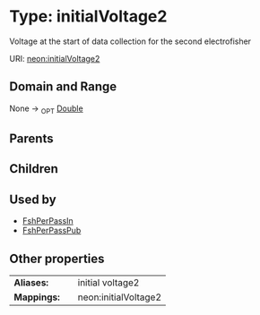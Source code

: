 
# Type: initialVoltage2


Voltage at the start of data collection for the second electrofisher

URI: [neon:initialVoltage2](https://data.neonscience.org/initialVoltage2)


## Domain and Range

None ->  <sub>OPT</sub> [Double](types/Double.md)

## Parents


## Children


## Used by

 * [FshPerPassIn](FshPerPassIn.md)
 * [FshPerPassPub](FshPerPassPub.md)

## Other properties

|  |  |  |
| --- | --- | --- |
| **Aliases:** | | initial voltage2 |
| **Mappings:** | | neon:initialVoltage2 |

